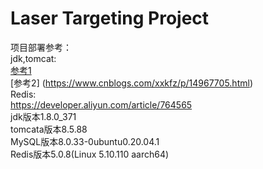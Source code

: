 # Laser Targeting Project
项目部署参考：<br>
jdk,tomcat:
<br>
[参考1](https://blog.csdn.net/fufuyfu/article/details/122904998#:~:text=%E6%89%8B%E6%8A%8A%E6%89%8B%E6%95%99%E4%BD%A0%E5%9C%A8Linux%E7%B3%BB%E7%BB%9F%E8%BF%9B%E8%A1%8C%E9%A1%B9%E7%9B%AE%E9%83%A8%E7%BD%B2%201%201%E3%80%81Linux%E5%AE%89%E8%A3%85jdk8%EF%BC%88%E6%88%96%E5%85%B6%E4%BB%96%E7%89%88%E6%9C%AC%EF%BC%89%201.1%20%E4%B8%8B%E8%BD%BDjdk8.0%20Oracle%E5%AE%98%E7%BD%91%EF%BC%9A%20https%3A%2F%2Fwww.oracle.com%2Fjava%2Ftechnologies%2Fdownloads%2F%23java8%20%E9%9C%80%E8%A6%81Oracle%E8%B4%A6%E6%88%B7%EF%BC%88%E7%99%BE%E5%BA%A6%E6%90%9C%E7%B4%A2Oracle%E8%B4%A6%E6%88%B7%EF%BC%8C%E5%AB%96%E4%B8%80%E4%B8%AA%E4%B8%8B%E8%BD%BD%E5%B0%B1ok%EF%BC%89,apache-tomcat-9.0.56.tar.gz%20...%203%203%E3%80%81Linux%E5%AE%89%E8%A3%85MySQL%20%E6%88%91%E7%9A%84%E9%A1%B9%E7%9B%AE%E4%BD%BF%E7%94%A8%E7%9A%84%E6%98%AFMySQL8.0%EF%BC%8C%E6%89%80%E4%BB%A5%E6%88%91%E5%AE%89%E8%A3%85MySQL8.0%203.1%20%E5%AE%89%E8%A3%85%E5%89%8D%E6%B8%85%E7%90%86%E5%B7%A5%E4%BD%9C%EF%BC%88%E5%8D%B8%E8%BD%BDmysql%EF%BC%89%20)
<br>
[参考2]
(https://www.cnblogs.com/xxkfz/p/14967705.html)
<br>
Redis:
<br>
https://developer.aliyun.com/article/764565
<br>
jdk版本1.8.0_371<br>
tomcata版本8.5.88<br>
MySQL版本8.0.33-0ubuntu0.20.04.1<br>
Redis版本5.0.8(Linux 5.10.110 aarch64)<br>
